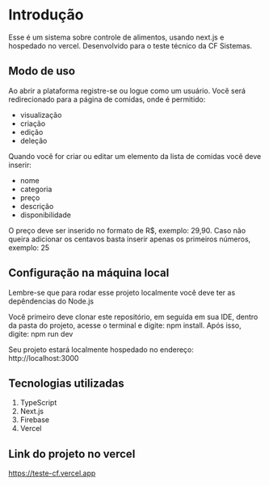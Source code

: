 # Introdução
Esse é um sistema sobre controle de alimentos, usando next.js e hospedado no vercel. Desenvolvido para o teste técnico da CF Sistemas. 

## Modo de uso
Ao abrir a plataforma registre-se ou logue como um usuário. Você será redirecionado para a página de comidas, onde é permitido: 

- visualização 
- criação 
- edição 
- deleção

Quando você for criar ou editar um elemento da lista de comidas você deve inserir:

- nome
- categoria
- preço 
- descrição 
- disponibilidade

O preço deve ser inserido no formato de R$, exemplo: 29,90. Caso não queira adicionar os centavos basta inserir apenas os primeiros números, exemplo: 25

## Configuração na máquina local
Lembre-se que para rodar esse projeto localmente você deve ter as depêndencias do Node.js

Você primeiro deve clonar este repositório, em seguida em sua IDE, dentro da pasta do projeto, acesse o terminal e digite: npm install. 
Após isso, digite: npm run dev 

Seu projeto estará localmente hospedado no endereço: http://localhost:3000

## Tecnologias utilizadas 
1. TypeScript
2. Next.js 
3. Firebase 
4. Vercel

## Link do projeto no vercel
https://teste-cf.vercel.app
